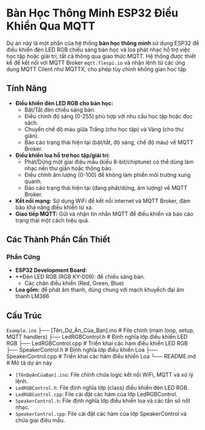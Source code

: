 # Bàn Học Thông Minh ESP32 Điều Khiển Qua MQTT

Dự án này là một phần của hệ thống **bàn học thông minh** sử dụng ESP32 để điều khiển đèn LED RGB chiếu sáng bàn học và loa phát nhạc hỗ trợ việc học tập hoặc giải trí, tất cả thông qua giao thức MQTT. Hệ thống được thiết kế để kết nối với MQTT Broker `mqtt.flespi.io` và nhận lệnh từ các ứng dụng MQTT Client như MQTTX, cho phép tùy chỉnh không gian học tập

## Tính Năng

* **Điều khiển đèn LED RGB cho bàn học:**
    * Bật/Tắt đèn chiếu sáng bàn.
    * Điều chỉnh độ sáng (0-255) phù hợp với nhu cầu học tập hoặc đọc sách.
    * Chuyển chế độ màu giữa Trắng (cho học tập) và Vàng (cho thư giãn).
    * Báo cáo trạng thái hiện tại (bật/tắt, độ sáng, chế độ màu) về MQTT Broker.
* **Điều khiển loa hỗ trợ học tập/giải trí:**
    * Phát/Dừng một giai điệu mẫu (kiểu 8-bit/chiptune) có thể dùng làm nhạc nền thư giãn hoặc thông báo.
    * Điều chỉnh âm lượng (0-100) để không làm phiền môi trường xung quanh.
    * Báo cáo trạng thái hiện tại (đang phát/dừng, âm lượng) về MQTT Broker.
* **Kết nối mạng:** Sử dụng WiFi để kết nối internet và MQTT Broker, đảm bảo khả năng điều khiển từ xa.
* **Giao tiếp MQTT:** Gửi và nhận tin nhắn MQTT để điều khiển và báo cáo trạng thái một cách hiệu quả.

## Các Thành Phần Cần Thiết

### Phần Cứng

* **ESP32 Development Board:** 
* **Đèn LED RGB (RGB KY-009): để chiếu sáng bàn.
    * Các chân điều khiển (Red, Green, Blue)
* **Loa gốm:** để phát âm thanh, dùng chung với mạch khuyếch đại âm thanh LM386

## Cấu Trúc 

`Example.ino`
├── [Tên_Dự_Án_Của_Bạn].ino  # File chính (main loop, setup, MQTT handlers)
├── LedRGBControl.h         # Định nghĩa lớp điều khiển LED RGB
├── LedRGBControl.cpp       # Triển khai các hàm điều khiển LED RGB
├── SpeakerControl.h        # Định nghĩa lớp điều khiển Loa
├── SpeakerControl.cpp      # Triển khai các hàm điều khiển Loa
└── README.md               # Mô tả dự án này

* `[TênDựÁnCủaBạn].ino`: File chính chứa logic kết nối WiFi, MQTT và xử lý lệnh.
* `LedRGBControl.h`: File định nghĩa lớp (class) điều khiển đèn LED RGB.
* `LedRGBControl.cpp`: File cài đặt các hàm của lớp LedRGBControl.
* `SpeakerControl.h`: File định nghĩa lớp điều khiển loa và các tần số nốt nhạc.
* `SpeakerControl.cpp`: File cài đặt các hàm của lớp SpeakerControl và chứa giai điệu mẫu.
